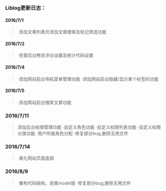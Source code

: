 ### Liblog更新日志：

#### 2016/7/1
>·添加文章列表页添加文章搜索及标记筛选功能

#### 2016/7/2
>·完善后台畅言评论设置及统计代码设置

#### 2016/7/4
>·添加网站前台导航菜单管理功能
>·添加网站前台隐藏/显示某个标签的功能

#### 2016/7/5
>·添加网站前台搜索文章功能

### 2016/7/11
>添加后台权限管理功能
>·自定义角色功能
>·自定义权限列表功能
>·自定义权限分类功能
>·用户所属角色分配
>·修复部分bug,删除无用文件

### 2016/7/14
>·美化网站页面底部

### 2016/8/9
>·重构代码结构，剥离model层
>·修复部分bug,删除无用文件
